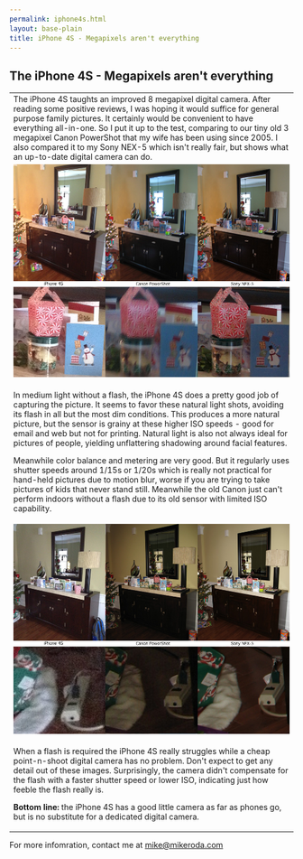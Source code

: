 ```yaml
---
permalink: iphone4s.html
layout: base-plain
title: iPhone 4S - Megapixels aren't everything
---
```


<h2>The iPhone 4S - Megapixels aren't everything</h2>

<table width="960" border="0">
<tr>
<td>The iPhone 4S taughts an improved 8 megapixel digital camera. After reading some 
positive reviews, I was hoping it would suffice for general purpose family pictures.
It certainly would be convenient to have everything all-in-one. So I put it up to the 
test, comparing to our tiny old 3 megapixel Canon PowerShot that my wife has been 
using since 2005. I also compared it to my Sony NEX-5 which isn't really fair, but 
shows what an up-to-date digital camera can do.</td>
</tr>

<tr><td><img src="images/noflash.jpg"/></td></tr>

<tr><td>
<p>In medium light without a flash, the iPhone 4S does a pretty good job of capturing the 
picture. It seems to favor these natural light shots, avoiding its flash in all but the 
most dim conditions. This produces a more natural picture, but the sensor is grainy at these
higher ISO speeds - good for email and web but not for printing. Natural light is also not 
always ideal for pictures of people, yielding unflattering shadowing around facial features.</p>

<p>Meanwhile color balance and metering are very good. But it regularly uses shutter speeds around 
1/15s or 1/20s which is really not practical for hand-held pictures due to motion blur, 
worse if you are trying to take pictures of kids that never stand still. Meanwhile the 
old Canon just can't perform indoors without a flash due to its old sensor with limited
ISO capability.</p>
</td></tr>

<tr><td><img src="images/flash.jpg"/></td></tr>

<tr><td>
<p>When a flash is required the iPhone 4S really struggles while a cheap point-n-shoot 
digital camera has no problem. Don't expect to get any detail out of these images. 
Surprisingly, the camera didn't compensate for the flash with a faster shutter speed or
lower ISO, indicating just how feeble the flash really is.</p>
<p><b>Bottom line:</b> the iPhone 4S has a good little camera as far as phones go, but is
no substitute for a dedicated digital camera.</p>
</td></tr>
</table>

<p>For more infomration, contact me at <a href="mailto:mike@mikeroda.com">mike@mikeroda.com</a></p>
